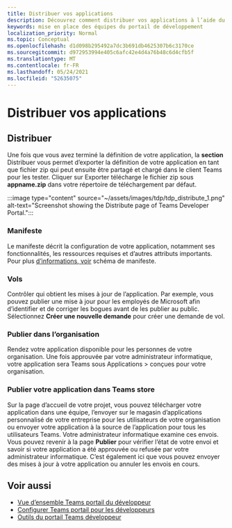 ```yaml
---
title: Distribuer vos applications
description: Découvrez comment distribuer vos applications à l’aide du portail de développement pour Microsoft Teams.
keywords: mise en place des équipes du portail de développement
localization_priority: Normal
ms.topic: Conceptual
ms.openlocfilehash: d1d098b295492a7dc3b691db4625307b6c3170ce
ms.sourcegitcommit: d972953994e405c6afc42e4d4a76b48c6d4cfb5f
ms.translationtype: MT
ms.contentlocale: fr-FR
ms.lasthandoff: 05/24/2021
ms.locfileid: "52635075"
---
```

# <a name="distribute-your-apps"></a>Distribuer vos applications

## <a name="distribute"></a>Distribuer

Une fois que vous avez terminé la définition de votre application, la **section** Distribuer vous permet d’exporter la définition de votre application en tant que fichier zip qui peut ensuite être partagé et chargé dans le client Teams pour les tester. Cliquer sur Exporter télécharge le fichier zip sous **appname.zip** dans votre répertoire de téléchargement par défaut.

:::image type="content" source="~/assets/images/tdp/tdp_distribute_1.png" alt-text="Screenshot showing the Distribute page of Teams Developer Portal.":::

### <a name="manifest"></a>Manifeste

Le manifeste décrit la configuration de votre application, notamment ses fonctionnalités, les ressources requises et d’autres attributs importants. Pour plus [d’informations, voir](~/resources/schema/manifest-schema.md) schéma de manifeste.

### <a name="flights"></a>Vols

Contrôler qui obtient les mises à jour de l’application. Par exemple, vous pouvez publier une mise à jour pour les employés de Microsoft afin d’identifier et de corriger les bogues avant de les publier au public. Sélectionnez **Créer une nouvelle demande** pour créer une demande de vol.

### <a name="publish-to-org"></a>Publier dans l’organisation

Rendez votre application disponible pour les personnes de votre organisation. Une fois approuvée par votre administrateur informatique, votre application sera Teams sous Applications > conçues pour votre organisation.

### <a name="publish-your-app-to-teams-store"></a>Publier votre application dans Teams store

Sur la page d’accueil de votre projet, vous pouvez télécharger votre application dans une équipe, l’envoyer sur le magasin d’applications personnalisé de votre entreprise pour les utilisateurs de votre organisation ou envoyer votre application à la source de l’application pour tous les utilisateurs Teams. Votre administrateur informatique examine ces envois. Vous pouvez revenir à la page **Publier** pour vérifier l’état de votre envoi et savoir si votre application a été approuvée ou refusée par votre administrateur informatique. C’est également ici que vous pouvez envoyer des mises à jour à votre application ou annuler les envois en cours.

## <a name="see-also"></a>Voir aussi

* [Vue d’ensemble Teams portail du développeur](~/concepts/build-and-test/teams-developer-portal.md)
* [Configurer Teams portail pour les développeurs](~/concepts/tdp-configuration.md)
* [Outils du portail Teams développeur](~/concepts/tdp-tools.md)